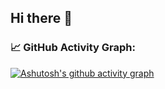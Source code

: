 ## Hi there 👋

### 📈 GitHub Activity Graph:
[![Ashutosh's github activity graph](https://github-readme-activity-graph.vercel.app/graph?username=Garuda-Ya&bg_color=020316&line=e6f7e3&color=e6f7e3&area=true&area_color=f5ca00&point=3fd03f&grid=true&custom_title=Garuda-Ya%20HeartBeat%20Graph)](https://github.com/ashutosh00710/github-readme-activity-graph)

